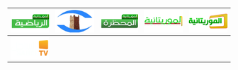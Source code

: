 | ![](https://raw.githubusercontent.com/RevGear/logo/master/Countries/MR/Arriadia.png) | ![](https://raw.githubusercontent.com/RevGear/logo/master/Countries/MR/ChinguitTV.png) | ![](https://raw.githubusercontent.com/RevGear/logo/master/Countries/MR/ElMahadra.png) | ![](https://raw.githubusercontent.com/RevGear/logo/master/Countries/MR/Elmouritania.png) | ![](https://raw.githubusercontent.com/RevGear/logo/master/Countries/MR/Elmouritania2.png) | 
|:---:|:---:|:---:|:---:|:---:| 
| ![](https://raw.githubusercontent.com/RevGear/logo/master/Countries/MR/SahelTV.png)  | 
